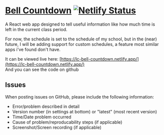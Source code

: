 # [Bell Countdown](https://lc-bell-schedule.netlify.app) [![Netlify Status](https://api.netlify.com/api/v1/badges/4eb7d5a5-7248-44c8-b44f-7eb6f2cb8374/deploy-status)](https://app.netlify.com/sites/lc-bell-schedule/deploys)

A React web app designed to tell useful information like how much time is left in the current class period.

For now, the schedule is set to the schedule of my school, but in the (near) future, I will be adding support for custom schedules, a feature most similar apps i've found don't have.

It can be viewed live here: [https://lc-bell-countdown.netlify.app/](https://lc-bell-countdown.netlify.app/)<br>
And you can see the code on github

## Issues

When posting issues on GitHub, please include the following information:

- Error/problem described in detail
- Version number (in settings at bottom) or "latest" (most recent version)
- Time/Date problem occurred
- Cause of problem/reproducability steps (if applicable)
- Screenshot/Screen recording (if applicable)
